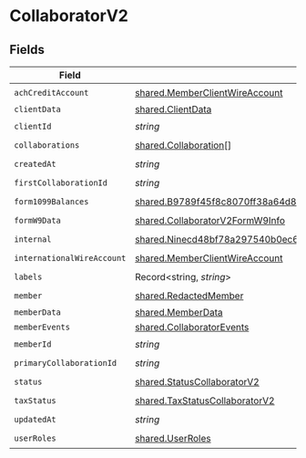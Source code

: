 # CollaboratorV2


## Fields

| Field                                                                                                                                                                           | Type                                                                                                                                                                            | Required                                                                                                                                                                        | Description                                                                                                                                                                     |
| ------------------------------------------------------------------------------------------------------------------------------------------------------------------------------- | ------------------------------------------------------------------------------------------------------------------------------------------------------------------------------- | ------------------------------------------------------------------------------------------------------------------------------------------------------------------------------- | ------------------------------------------------------------------------------------------------------------------------------------------------------------------------------- |
| `achCreditAccount`                                                                                                                                                              | [shared.MemberClientWireAccount](../../../sdk/models/shared/memberclientwireaccount.md)                                                                                         | :heavy_check_mark:                                                                                                                                                              | N/A                                                                                                                                                                             |
| `clientData`                                                                                                                                                                    | [shared.ClientData](../../../sdk/models/shared/clientdata.md)                                                                                                                   | :heavy_minus_sign:                                                                                                                                                              | N/A                                                                                                                                                                             |
| `clientId`                                                                                                                                                                      | *string*                                                                                                                                                                        | :heavy_check_mark:                                                                                                                                                              | N/A                                                                                                                                                                             |
| `collaborations`                                                                                                                                                                | [shared.Collaboration](../../../sdk/models/shared/collaboration.md)[]                                                                                                           | :heavy_check_mark:                                                                                                                                                              | N/A                                                                                                                                                                             |
| `createdAt`                                                                                                                                                                     | *string*                                                                                                                                                                        | :heavy_check_mark:                                                                                                                                                              | N/A                                                                                                                                                                             |
| `firstCollaborationId`                                                                                                                                                          | *string*                                                                                                                                                                        | :heavy_check_mark:                                                                                                                                                              | N/A                                                                                                                                                                             |
| `form1099Balances`                                                                                                                                                              | [shared.B9789f45f8c8070ff38a64d80c2e4a8732ddaf329e46546474400d26f84c0f1c](../../../sdk/models/shared/b9789f45f8c8070ff38a64d80c2e4a8732ddaf329e46546474400d26f84c0f1c.md)       | :heavy_check_mark:                                                                                                                                                              | N/A                                                                                                                                                                             |
| `formW9Data`                                                                                                                                                                    | [shared.CollaboratorV2FormW9Info](../../../sdk/models/shared/collaboratorv2formw9info.md)                                                                                       | :heavy_check_mark:                                                                                                                                                              | N/A                                                                                                                                                                             |
| `internal`                                                                                                                                                                      | [shared.Ninecd48bf78a297540b0ec6f45365beb8d6ce0ee88e6d244115ad226e6701011a3](../../../sdk/models/shared/ninecd48bf78a297540b0ec6f45365beb8d6ce0ee88e6d244115ad226e6701011a3.md) | :heavy_check_mark:                                                                                                                                                              | N/A                                                                                                                                                                             |
| `internationalWireAccount`                                                                                                                                                      | [shared.MemberClientWireAccount](../../../sdk/models/shared/memberclientwireaccount.md)                                                                                         | :heavy_check_mark:                                                                                                                                                              | N/A                                                                                                                                                                             |
| `labels`                                                                                                                                                                        | Record<string, *string*>                                                                                                                                                        | :heavy_check_mark:                                                                                                                                                              | N/A                                                                                                                                                                             |
| `member`                                                                                                                                                                        | [shared.RedactedMember](../../../sdk/models/shared/redactedmember.md)                                                                                                           | :heavy_check_mark:                                                                                                                                                              | N/A                                                                                                                                                                             |
| `memberData`                                                                                                                                                                    | [shared.MemberData](../../../sdk/models/shared/memberdata.md)                                                                                                                   | :heavy_minus_sign:                                                                                                                                                              | N/A                                                                                                                                                                             |
| `memberEvents`                                                                                                                                                                  | [shared.CollaboratorEvents](../../../sdk/models/shared/collaboratorevents.md)                                                                                                   | :heavy_minus_sign:                                                                                                                                                              | N/A                                                                                                                                                                             |
| `memberId`                                                                                                                                                                      | *string*                                                                                                                                                                        | :heavy_check_mark:                                                                                                                                                              | N/A                                                                                                                                                                             |
| `primaryCollaborationId`                                                                                                                                                        | *string*                                                                                                                                                                        | :heavy_check_mark:                                                                                                                                                              | N/A                                                                                                                                                                             |
| `status`                                                                                                                                                                        | [shared.StatusCollaboratorV2](../../../sdk/models/shared/statuscollaboratorv2.md)                                                                                               | :heavy_check_mark:                                                                                                                                                              | N/A                                                                                                                                                                             |
| `taxStatus`                                                                                                                                                                     | [shared.TaxStatusCollaboratorV2](../../../sdk/models/shared/taxstatuscollaboratorv2.md)                                                                                         | :heavy_check_mark:                                                                                                                                                              | N/A                                                                                                                                                                             |
| `updatedAt`                                                                                                                                                                     | *string*                                                                                                                                                                        | :heavy_check_mark:                                                                                                                                                              | N/A                                                                                                                                                                             |
| `userRoles`                                                                                                                                                                     | [shared.UserRoles](../../../sdk/models/shared/userroles.md)                                                                                                                     | :heavy_check_mark:                                                                                                                                                              | N/A                                                                                                                                                                             |